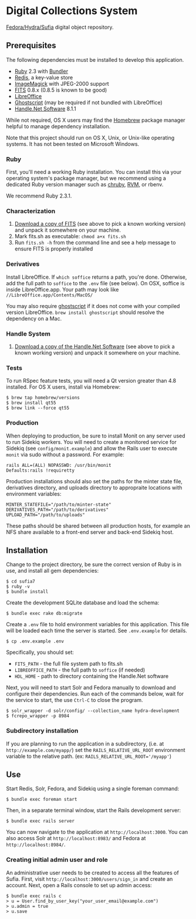 Digital Collections System
==========================

[Fedora/Hydra/Sufia](1) digital object repository.

Prerequisites
-------------

The following dependencies must be installed to develop this application.

  * [Ruby][2] 2.3 with [Bundler][3]
  * [Redis][4], a key-value store
  * [ImageMagick][5] with JPEG-2000 support
  * [FITS][6] 0.8.x (0.8.5 is known to be good)
  * [LibreOffice][7]
  * [Ghostscript][8] (may be required if not bundled with LibreOffice)
  * [Handle.Net Software][9] 8.1.1

While not required, OS X users may find the [Homebrew](9) package manager
helpful to manage dependency installation.

Note that this project should run on OS X, Unix, or Unix-like operating systems.
It has not been tested on Microsoft Windows.

### Ruby

First, you'll need a working Ruby installation. You can install this via your
operating system's package manager, but we recommend using a dedicated Ruby
version manager such as [chruby](10), [RVM](11), or rbenv.

We recommend Ruby 2.3.1.

### Characterization

  1. [Download a copy of FITS](http://projects.iq.harvard.edu/fits/downloads)
     (see above to pick a known working version) and unpack it somewhere on your
     machine.
  2. Mark fits.sh as executable: `chmod a+x fits.sh`
  3. Run `fits.sh -h` from the command line and see a help message to ensure
     FITS is properly installed

### Derivatives

Install LibreOffice. If `which soffice` returns a path, you're done. Otherwise,
add the full path to `soffice` to the `.env` file (see below). On OSX, soffice
is inside LibreOffice.app. Your path may look like
`//LibreOffice.app/Contents/MacOS/`

You may also require [ghostscript](8) if it does not come with your compiled
version LibreOffice. `brew install ghostscript` should resolve the dependency on
a Mac.

### Handle System

  1. [Download a copy of the Handle.Net Software](https://www.handle.net/download_hnr.html)
     (see above to pick a known working version) and unpack it somewhere on your
     machine.

### Tests

To run RSpec feature tests, you will need a Qt version greater than 4.8
installed. For OS X users, install via Homebrew:

    $ brew tap homebrew/versions
    $ brew install qt55
    $ brew link --force qt55

### Production

When deploying to production, be sure to install Monit on any server used to run
Sidekiq workers. You will need to create a monitored service for Sidekiq (see
`config/monit.example`) and allow the Rails user to execute `monit` via sudo
without a password. For example:

    rails ALL=(ALL) NOPASSWD: /usr/bin/monit
    Defaults:rails !requiretty

Production installations should also set the paths for the minter state file,
derivatives directory, and uploads directory to appropraite locations with
environment variables:

    MINTER_STATEFILE="/path/to/minter-state"
    DERIVATIVES_PATH="/path/to/derivatives"
    UPLOAD_PATH="/path/to/uploads"

These paths should be shared between all production hosts, for example an NFS
share available to a front-end server and back-end Sidekiq host.

Installation
------------

Change to the project directory, be sure the correct version of Ruby is in use,
and install all gem dependencies:

    $ cd sufia7
    $ ruby -v
    $ bundle install

Create the development SQLite database and load the schema:

    $ bundle exec rake db:migrate

Create a `.env` file to hold environment variables for this application. This
file will be loaded each time the server is started. See `.env.example` for
details.

    $ cp .env.example .env

Specifically, you should set:

  * `FITS_PATH` - the full file system path to fits.sh
  * `LIBREOFFICE_PATH` - the full path to `soffice` (if needed)
  * `HDL_HOME` - path to directory containing the Handle.Net software

Next, you will need to start Solr and Fedora manually to download and configure
their dependencies. Run each of the commands below, wait for the service to
start, the use `Ctrl-C` to close the program.

    $ solr_wrapper -d solr/config/ --collection_name hydra-development
    $ fcrepo_wrapper -p 8984

### Subdirectory installation

If you are planning to run the application in a subdirectory, (i.e. at
`http://example.com/myapp/`) set the `RAILS_RELATIVE_URL_ROOT` environment
variable to the relative path. (ex: `RAILS_RELATIVE_URL_ROOT='/myapp'`)

Use
---

Start Redis, Solr, Fedora, and Sidekiq using a single foreman command:

    $ bundle exec foreman start

Then, in a separate terminal window, start the Rails development server:

    $ bundle exec rails server

You can now navigate to the application at `http://localhost:3000`. You can also
access Solr at `http://localhost:8983/` and Fedora at `http://localhost:8984/`.

### Creating initial admin user and role

An administrative user needs to be created to access all the features of Sufia.
First, visit `http://localhost:3000/users/sign_in` and create an account. Next,
open a Rails console to set up admin access:

    $ bundle exec rails c
    > u = User.find_by_user_key("your_user_email@example.com")
    > u.admin = true
    > u.save

[1]: https://github.com/projecthydra/sufia
[2]: https://www.ruby-lang.org/en/
[3]: http://bundler.io
[4]: http://redis.io
[5]: http://www.imagemagick.org/script/index.php
[6]: http://projects.iq.harvard.edu/fits/
[7]: https://www.libreoffice.org
[8]: https://www.handle.net/
[9]: http://www.ghostscript.com/
[10]: http://brew.sh
[11]: https://github.com/postmodern/chruby
[12]: https://rvm.io
